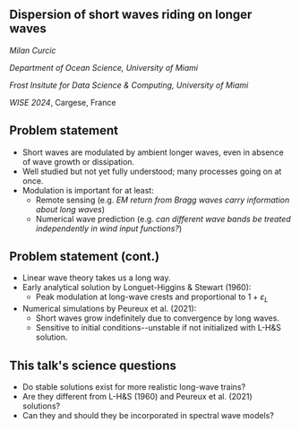 <section>

# Dispersion of short waves riding on longer waves

_Milan Curcic_


_Department of Ocean Science, University of Miami_

_Frost Insitute for Data Science & Computing, University of Miami_

_WISE 2024_, Cargese, France
</section>


<section>

## Problem statement

* Short waves are modulated by ambient longer waves, even in absence of wave growth or dissipation.
* Well studied but not yet fully understood; many processes going on at once.
* Modulation is important for at least:
  - Remote sensing (e.g. *EM return from Bragg waves carry information about long waves*)
  - Numerical wave prediction (e.g. *can different wave bands be treated independently in wind input functions?*)
</section>


<section>

## Problem statement (cont.)

* Linear wave theory takes us a long way.
* Early analytical solution by Longuet-Higgins & Stewart (1960):
  - Peak modulation at long-wave crests and proportional to $1 + \varepsilon_L$
* Numerical simulations by Peureux et al. (2021):
  - Short waves grow indefinitely due to convergence by long waves.
  - Sensitive to initial conditions--unstable if not initialized with L-H&S solution.
</section>


<section>

## This talk's science questions

* Do stable solutions exist for more realistic long-wave trains?
* Are they different from L-H&S (1960) and Peureux et al. (2021) solutions?
* Can they and should they be incorporated in spectral wave models?
</section>